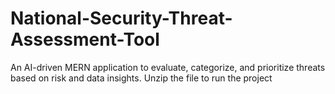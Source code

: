 # National-Security-Threat-Assessment-Tool
An AI-driven MERN application to evaluate, categorize, and prioritize threats based on risk and data insights.
Unzip the file to run the project
